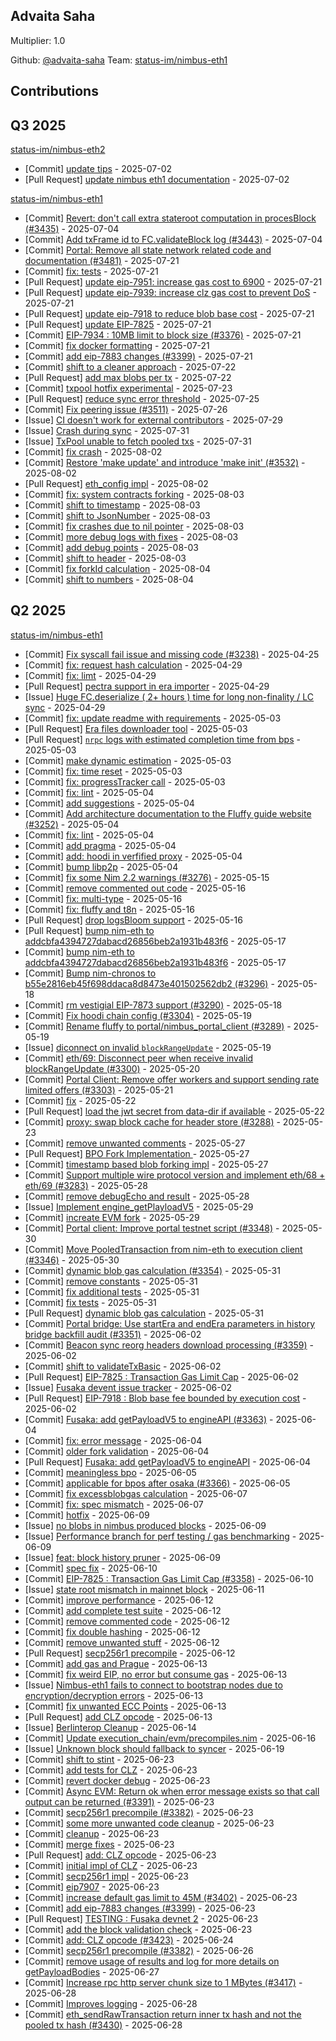
## Advaita Saha 
Multiplier: 1.0

Github: [@advaita-saha](https://github.com/advaita-saha)
Team: [status-im/nimbus-eth1](https://github.com/status-im/nimbus-eth1/pulls?q=author%3Aadvaita-saha)


## Contributions

## Q3 2025


[status-im/nimbus-eth2](https://github.com/status-im/nimbus-eth2)
* [Commit] [update tips](https://github.com/status-im/nimbus-eth2/commit/01964af446ed8b0c2d43b979c63f6703899bd4a3) - 2025-07-02
* [Pull Request] [update nimbus eth1 documentation](https://github.com/status-im/nimbus-eth2/pull/7279) - 2025-07-02

[status-im/nimbus-eth1](https://github.com/status-im/nimbus-eth1)
* [Commit] [Revert: don't call extra stateroot computation in procesBlock (#3435)](https://github.com/status-im/nimbus-eth1/commit/fcc219987c688ff5f5391f44ae1aa75c97e91314) - 2025-07-04
* [Commit] [Add txFrame id to FC.validateBlock log (#3443)](https://github.com/status-im/nimbus-eth1/commit/65af60139b69dee4b87eef12e079cebea02fb88a) - 2025-07-04
* [Commit] [Portal: Remove all state network related code and documentation (#3481)](https://github.com/status-im/nimbus-eth1/commit/a4745060feade4286465e1b8be0b913f8be944ab) - 2025-07-21
* [Commit] [fix: tests](https://github.com/status-im/nimbus-eth1/commit/c5f5d899bc43dc865f5ca31189dddec8f6635aac) - 2025-07-21
* [Pull Request] [update eip-7951: increase gas cost to 6900](https://github.com/status-im/nimbus-eth1/pull/3493) - 2025-07-21
* [Pull Request] [update eip-7939: increase clz gas cost to prevent DoS](https://github.com/status-im/nimbus-eth1/pull/3492) - 2025-07-21
* [Pull Request] [update eip-7918 to reduce blob base cost](https://github.com/status-im/nimbus-eth1/pull/3491) - 2025-07-21
* [Pull Request] [update EIP-7825](https://github.com/status-im/nimbus-eth1/pull/3490) - 2025-07-21
* [Commit] [EIP-7934 : 10MB limit to block size (#3376)](https://github.com/status-im/nimbus-eth1/commit/b279f4ab8684e5e0f0604f5ca179067168edf49c) - 2025-07-21
* [Commit] [fix docker formatting](https://github.com/status-im/nimbus-eth1/commit/62ec4ebc79851bac9057f7e27718d8866d43712e) - 2025-07-21
* [Commit] [add eip-7883 changes (#3399)](https://github.com/status-im/nimbus-eth1/commit/19e4e063ce95c55d1d187612263d5da4d84751d8) - 2025-07-21
* [Commit] [shift to a cleaner approach](https://github.com/status-im/nimbus-eth1/commit/014596b5c9f4904058bac71162b12643d6ec65a1) - 2025-07-22
* [Pull Request] [add max blobs per tx](https://github.com/status-im/nimbus-eth1/pull/3495) - 2025-07-22
* [Commit] [txpool hotfix experimental](https://github.com/status-im/nimbus-eth1/commit/560e01060880cfdfc325c37bda544224051e5632) - 2025-07-23
* [Pull Request] [reduce sync error threshold](https://github.com/status-im/nimbus-eth1/pull/3510) - 2025-07-25
* [Commit] [Fix peering issue (#3511)](https://github.com/status-im/nimbus-eth1/commit/c5ad7b2034222ac113aba4f85f589c8efb557174) - 2025-07-26
* [Issue] [CI doesn't work for external contributors](https://github.com/status-im/nimbus-eth1/issues/3518) - 2025-07-29
* [Issue] [Crash during sync](https://github.com/status-im/nimbus-eth1/issues/3526) - 2025-07-31
* [Issue] [TxPool unable to fetch pooled txs](https://github.com/status-im/nimbus-eth1/issues/3525) - 2025-07-31
* [Commit] [fix crash](https://github.com/status-im/nimbus-eth1/commit/3a85cba31b28309b4b46dc69497c9858c1c68974) - 2025-08-02
* [Commit] [Restore 'make update' and introduce 'make init' (#3532)](https://github.com/status-im/nimbus-eth1/commit/9ccffee3c6dab75ce6b0550383d500722c8d314e) - 2025-08-02
* [Pull Request] [eth_config impl](https://github.com/status-im/nimbus-eth1/pull/3534) - 2025-08-02
* [Commit] [fix: system contracts forking](https://github.com/status-im/nimbus-eth1/commit/81becbfc12890635a446d5a08792bf462dcd6280) - 2025-08-03
* [Commit] [shift to timestamp](https://github.com/status-im/nimbus-eth1/commit/81a8411c85c28df8366aa2968802a5e3d1e597d1) - 2025-08-03
* [Commit] [shift to JsonNumber](https://github.com/status-im/nimbus-eth1/commit/35884df423e4409f61cea1d8d08c77faed1ebf2b) - 2025-08-03
* [Commit] [fix crashes due to nil pointer](https://github.com/status-im/nimbus-eth1/commit/47b25482d84b2f32e64d62e337ee4da628bf3f9c) - 2025-08-03
* [Commit] [more debug logs with fixes](https://github.com/status-im/nimbus-eth1/commit/ca971308c81e81e3dc9f9633c3e95928ffcd052d) - 2025-08-03
* [Commit] [add debug points](https://github.com/status-im/nimbus-eth1/commit/fc2ceb07f7d19b0215e48dfa03c41874321e1278) - 2025-08-03
* [Commit] [shift to header](https://github.com/status-im/nimbus-eth1/commit/7e514aa8d042c7f0b8880ca2266349a29bc5d900) - 2025-08-03
* [Commit] [fix forkId calculation](https://github.com/status-im/nimbus-eth1/commit/408fd579c5cdc13a98dca72f3e17bf0a9e55fd80) - 2025-08-04
* [Commit] [shift to numbers](https://github.com/status-im/nimbus-eth1/commit/9533714cd3281a8a7daf60e985acba8b0a84aaa2) - 2025-08-04
## Q2 2025


[status-im/nimbus-eth1](https://github.com/status-im/nimbus-eth1)
* [Commit] [Fix syscall fail issue and missing code (#3238)](https://github.com/status-im/nimbus-eth1/commit/ed07dc940186b833dea67246856641f12853dae2) - 2025-04-25
* [Commit] [fix: request hash calculation](https://github.com/status-im/nimbus-eth1/commit/995819fa0229911dadc012d10b7e2f0d55cecff7) - 2025-04-29
* [Commit] [fix: limt](https://github.com/status-im/nimbus-eth1/commit/92eaaf7b2e7b068e14acc73918f061fba15fa3ed) - 2025-04-29
* [Pull Request] [pectra support in era importer](https://github.com/status-im/nimbus-eth1/pull/3246) - 2025-04-29
* [Issue] [Huge FC.deserialize ( 2+ hours ) time for long non-finality / LC sync](https://github.com/status-im/nimbus-eth1/issues/3244) - 2025-04-29
* [Commit] [fix: update readme with requirements](https://github.com/status-im/nimbus-eth1/commit/a0840bc57626356c279c523f8be455f43c96262b) - 2025-05-03
* [Pull Request] [Era files downloader tool](https://github.com/status-im/nimbus-eth1/pull/3255) - 2025-05-03
* [Pull Request] [`nrpc` logs with estimated completion time from bps](https://github.com/status-im/nimbus-eth1/pull/3254) - 2025-05-03
* [Commit] [make dynamic estimation](https://github.com/status-im/nimbus-eth1/commit/235bd0baca33d80fff67c37bf2256d1bfdcd350e) - 2025-05-03
* [Commit] [fix: time reset](https://github.com/status-im/nimbus-eth1/commit/fe7ad369e289cdc7ef6385579519098825638788) - 2025-05-03
* [Commit] [fix: progressTracker call](https://github.com/status-im/nimbus-eth1/commit/c1a30f31514df7e56e50176ab00d0f504459be47) - 2025-05-03
* [Commit] [fix: lint](https://github.com/status-im/nimbus-eth1/commit/2b9a2d3455a6e02660ca9ed4faa797d2829bec4c) - 2025-05-04
* [Commit] [add suggestions](https://github.com/status-im/nimbus-eth1/commit/9b0e8e01403911e8e4e049ff119190b289d61dbe) - 2025-05-04
* [Commit] [Add architecture documentation to the Fluffy guide website (#3252)](https://github.com/status-im/nimbus-eth1/commit/c621d0bad23b3cf570f2453c291a889fdda69ff7) - 2025-05-04
* [Commit] [fix: lint](https://github.com/status-im/nimbus-eth1/commit/a261cffb1dad944d6ecd18e66c68d1578de322d0) - 2025-05-04
* [Commit] [add pragma](https://github.com/status-im/nimbus-eth1/commit/baeadd6321fe16085f2b34e89899ab30eb0e5b71) - 2025-05-04
* [Commit] [add: hoodi in verfified proxy](https://github.com/status-im/nimbus-eth1/commit/f5e89a1703de19c22fc3f36dd37a315c99cc0e75) - 2025-05-04
* [Commit] [bump libp2p](https://github.com/status-im/nimbus-eth1/commit/2f7a57248dbc7fa5b595f7df92603ee11593f8b2) - 2025-05-04
* [Commit] [fix some Nim 2.2 warnings (#3276)](https://github.com/status-im/nimbus-eth1/commit/8c8a176ccebf2a9509e4c717e248ec0cacd85ad7) - 2025-05-15
* [Commit] [remove commented out code](https://github.com/status-im/nimbus-eth1/commit/1d04aa1f4cd444292de8c1d43d80c7f96f2a19ed) - 2025-05-16
* [Commit] [fix: multi-type](https://github.com/status-im/nimbus-eth1/commit/e72a0669d0b60cdef077ca53b874b9cbea788355) - 2025-05-16
* [Commit] [fix: fluffy and t8n](https://github.com/status-im/nimbus-eth1/commit/623a2cd872bd1ed911d63b84108fdeb6eec419bf) - 2025-05-16
* [Pull Request] [drop logsBloom support](https://github.com/status-im/nimbus-eth1/pull/3292) - 2025-05-16
* [Pull Request] [bump nim-eth to addcbfa4394727dabacd26856beb2a1931b483f6](https://github.com/status-im/nimbus-eth1/pull/3295) - 2025-05-17
* [Commit] [bump nim-eth to addcbfa4394727dabacd26856beb2a1931b483f6](https://github.com/status-im/nimbus-eth1/commit/ed101d21c35187b15656120ebcf406b7b562bd47) - 2025-05-17
* [Commit] [Bump nim-chronos to b55e2816eb45f698ddaca8d8473e401502562db2 (#3296)](https://github.com/status-im/nimbus-eth1/commit/54e6193748e90d2674f6f64c40ccd8cd0e674903) - 2025-05-18
* [Commit] [rm vestigial EIP-7873 support (#3290)](https://github.com/status-im/nimbus-eth1/commit/28c7b737263f4537183088cbd99e8df00760be6e) - 2025-05-18
* [Commit] [Fix hoodi chain config (#3304)](https://github.com/status-im/nimbus-eth1/commit/54db56ee48b4dfd9431af326f0cd5b59c18b3db5) - 2025-05-19
* [Commit] [Rename fluffy to portal/nimbus_portal_client (#3289)](https://github.com/status-im/nimbus-eth1/commit/57d3748c6142ffd013ea83c80946669e1242bf00) - 2025-05-19
* [Issue] [diconnect on invalid `blockRangeUpdate`](https://github.com/status-im/nimbus-eth1/issues/3299) - 2025-05-19
* [Commit] [eth/69: Disconnect peer when receive invalid blockRangeUpdate (#3300)](https://github.com/status-im/nimbus-eth1/commit/37da1503c651eb500f4739c93fd810df951d166b) - 2025-05-20
* [Commit] [Portal Client: Remove offer workers and support sending rate limited offers (#3303)](https://github.com/status-im/nimbus-eth1/commit/ac509d7be456f409f9047d4acb2f0d5ee33341fd) - 2025-05-21
* [Commit] [fix](https://github.com/status-im/nimbus-eth1/commit/d29c44a2b9185cf20a27b850a8bbbddf0728a44e) - 2025-05-22
* [Pull Request] [load the jwt secret from data-dir if available](https://github.com/status-im/nimbus-eth1/pull/3320) - 2025-05-22
* [Commit] [proxy: swap block cache for header store (#3288)](https://github.com/status-im/nimbus-eth1/commit/9334684374e3634d3d84a4ecc01e689607b4da3f) - 2025-05-23
* [Commit] [remove unwanted comments](https://github.com/status-im/nimbus-eth1/commit/d46b1ab5161a0322afcdd2d5e0ae95c2ef6f69fc) - 2025-05-27
* [Pull Request] [BPO Fork Implementation ](https://github.com/status-im/nimbus-eth1/pull/3337) - 2025-05-27
* [Commit] [timestamp based blob forking impl](https://github.com/status-im/nimbus-eth1/commit/454724066a4e4db683b17508ea5db87155ad026a) - 2025-05-27
* [Commit] [Support multiple wire protocol version and implement eth/68 + eth/69 (#3283)](https://github.com/status-im/nimbus-eth1/commit/443da8e7cb0f8c96fb0ac6468aa0f35c0755daf6) - 2025-05-28
* [Commit] [remove debugEcho and result](https://github.com/status-im/nimbus-eth1/commit/85950ed5230459b2714c848941516e24d12f5d6a) - 2025-05-28
* [Issue] [Implement engine_getPlayloadV5](https://github.com/status-im/nimbus-eth1/issues/3343) - 2025-05-29
* [Commit] [increate EVM fork](https://github.com/status-im/nimbus-eth1/commit/3b24b0efb5c82f6a3125055ffa7ccce0ee616fad) - 2025-05-29
* [Commit] [Portal client: Improve portal testnet script (#3348)](https://github.com/status-im/nimbus-eth1/commit/e9068f04fcbf049a75b539084cfa520575e0049a) - 2025-05-30
* [Commit] [Move PooledTransaction from nim-eth to execution client (#3346)](https://github.com/status-im/nimbus-eth1/commit/ed78f6b3698ecfc3d4d332ba8ae5e56847399c39) - 2025-05-30
* [Commit] [dynamic blob gas calculation (#3354)](https://github.com/status-im/nimbus-eth1/commit/d4442ed2f5ae2dd206929ccdaf82b95bea92837b) - 2025-05-31
* [Commit] [remove constants](https://github.com/status-im/nimbus-eth1/commit/cbe4088bab33fab4412ab266a7f1f13924828460) - 2025-05-31
* [Commit] [fix additional tests](https://github.com/status-im/nimbus-eth1/commit/38eb43d04e15fd18fe07390ac1ba232a3213ff6d) - 2025-05-31
* [Commit] [fix tests](https://github.com/status-im/nimbus-eth1/commit/a9103082b1fdc73cbe3189ce4ab792b343ecb5c0) - 2025-05-31
* [Pull Request] [dynamic blob gas calculation](https://github.com/status-im/nimbus-eth1/pull/3354) - 2025-05-31
* [Commit] [Portal bridge: Use startEra and endEra parameters in history bridge backfill audit (#3351)](https://github.com/status-im/nimbus-eth1/commit/164405ce84a590576dea4b4feff75431ddc4de51) - 2025-06-02
* [Commit] [Beacon sync reorg headers download processing (#3359)](https://github.com/status-im/nimbus-eth1/commit/af07a5366d059f6a4da063c41ad8defd283f760d) - 2025-06-02
* [Commit] [shift to validateTxBasic](https://github.com/status-im/nimbus-eth1/commit/d2e09b35220ab4c209dfb2960740ad76b2ee0737) - 2025-06-02
* [Pull Request] [EIP-7825 : Transaction Gas Limit Cap](https://github.com/status-im/nimbus-eth1/pull/3358) - 2025-06-02
* [Issue] [Fusaka devent issue tracker](https://github.com/status-im/nimbus-eth1/issues/3357) - 2025-06-02
* [Pull Request] [EIP-7918 : Blob base fee bounded by execution cost](https://github.com/status-im/nimbus-eth1/pull/3356) - 2025-06-02
* [Commit] [Fusaka: add getPayloadV5 to engineAPI (#3363)](https://github.com/status-im/nimbus-eth1/commit/73dd1205765c3eb0fc4291d4bdc9818e44d39d2c) - 2025-06-04
* [Commit] [fix: error message](https://github.com/status-im/nimbus-eth1/commit/326797ac221df4434cbd403392fec1f98d2cbe64) - 2025-06-04
* [Commit] [older fork validation](https://github.com/status-im/nimbus-eth1/commit/b0cdba077818e0cf7500671ac48b8065dac98f35) - 2025-06-04
* [Pull Request] [Fusaka: add getPayloadV5 to engineAPI](https://github.com/status-im/nimbus-eth1/pull/3363) - 2025-06-04
* [Commit] [meaningless bpo](https://github.com/status-im/nimbus-eth1/commit/bff33701f60d9fc4427f090083d0bd0e746f1dc0) - 2025-06-05
* [Commit] [applicable for bpos after osaka (#3366)](https://github.com/status-im/nimbus-eth1/commit/1e0094f0ef828c279070cec1d010a8a5259b91d9) - 2025-06-05
* [Commit] [fix excessblobgas calculation](https://github.com/status-im/nimbus-eth1/commit/1428da4f6f655fce525b1168cdf8eca9ad330ebc) - 2025-06-07
* [Commit] [fix: spec mismatch](https://github.com/status-im/nimbus-eth1/commit/400acf105964affefcbedcfc9a03132a75724e22) - 2025-06-07
* [Commit] [hotfix](https://github.com/status-im/nimbus-eth1/commit/ca1c783807f8348e7969e07ad06a93a46fe226b0) - 2025-06-09
* [Issue] [no blobs in nimbus produced blocks](https://github.com/status-im/nimbus-eth1/issues/3371) - 2025-06-09
* [Issue] [Performance branch for perf testing / gas benchmarking](https://github.com/status-im/nimbus-eth1/issues/3369) - 2025-06-09
* [Issue] [feat: block history pruner](https://github.com/status-im/nimbus-eth1/issues/3368) - 2025-06-09
* [Commit] [spec fix](https://github.com/status-im/nimbus-eth1/commit/703a19bbec690a775e422bdd94e6e416c33fd4a9) - 2025-06-10
* [Commit] [EIP-7825 : Transaction Gas Limit Cap (#3358)](https://github.com/status-im/nimbus-eth1/commit/ba3c725ceb2b0fef1b6cf582f160214b005940c4) - 2025-06-10
* [Issue] [state root mismatch in mainnet block](https://github.com/status-im/nimbus-eth1/issues/3381) - 2025-06-11
* [Commit] [improve performance](https://github.com/status-im/nimbus-eth1/commit/bb1bfad62f055a56ebbcfab7c0c814e0046928a9) - 2025-06-12
* [Commit] [add complete test suite](https://github.com/status-im/nimbus-eth1/commit/b88979fb444f0f12a0d64f7e0817af1d656c8c9c) - 2025-06-12
* [Commit] [remove commented code](https://github.com/status-im/nimbus-eth1/commit/d481c60611f55de510c5084771a0e9a741b89b2c) - 2025-06-12
* [Commit] [fix double hashing](https://github.com/status-im/nimbus-eth1/commit/ab9569011ef1854abde61cd38ccf5de4f1d8f409) - 2025-06-12
* [Commit] [remove unwanted stuff](https://github.com/status-im/nimbus-eth1/commit/0cae682e2f5d44500047a16846fcad5baa81a443) - 2025-06-12
* [Pull Request] [secp256r1 precompile](https://github.com/status-im/nimbus-eth1/pull/3382) - 2025-06-12
* [Commit] [add gas and Prague](https://github.com/status-im/nimbus-eth1/commit/1b29c36795d720d2faeb09f34461d82a9bc96180) - 2025-06-13
* [Commit] [fix weird EIP, no error but consume gas](https://github.com/status-im/nimbus-eth1/commit/70e09554931595d6e80d9ce40c3f51861aa2bb16) - 2025-06-13
* [Issue] [Nimbus-eth1 fails to connect to bootstrap nodes due to encryption/decryption errors](https://github.com/status-im/nimbus-eth1/issues/3396) - 2025-06-13
* [Commit] [fix unwanted ECC Points](https://github.com/status-im/nimbus-eth1/commit/8a3970b8dbb1c9e7a9c9bcffd687988a764d7f56) - 2025-06-13
* [Pull Request] [add CLZ opcode](https://github.com/status-im/nimbus-eth1/pull/3394) - 2025-06-13
* [Issue] [Berlinterop Cleanup](https://github.com/status-im/nimbus-eth1/issues/3404) - 2025-06-14
* [Commit] [Update execution_chain/evm/precompiles.nim](https://github.com/status-im/nimbus-eth1/commit/96875dac7016ab410282cfedf44cc9d39a270edf) - 2025-06-16
* [Issue] [Unknown block should fallback to syncer](https://github.com/status-im/nimbus-eth1/issues/3415) - 2025-06-19
* [Commit] [shift to stint](https://github.com/status-im/nimbus-eth1/commit/965842aa321e8fd432053adb8994673d6c581e47) - 2025-06-23
* [Commit] [add tests for CLZ](https://github.com/status-im/nimbus-eth1/commit/750f005ad294080d4de39d19bdb0fbaffe4e546e) - 2025-06-23
* [Commit] [revert docker debug](https://github.com/status-im/nimbus-eth1/commit/a70d2a451829e2a6ff9a14c65dd0d8bd54021247) - 2025-06-23
* [Commit] [Async EVM: Return ok when error message exists so that call output can be returned (#3391)](https://github.com/status-im/nimbus-eth1/commit/ee9139bfb66bbb53b1669826c319b5e0bc0b0241) - 2025-06-23
* [Commit] [secp256r1 precompile (#3382)](https://github.com/status-im/nimbus-eth1/commit/f8a60443700a0b8aaa93925558dfabcc8d116d6b) - 2025-06-23
* [Commit] [some more unwanted code cleanup](https://github.com/status-im/nimbus-eth1/commit/d7bdac102103fb24564a9b06bdac0e4bbf8fe01b) - 2025-06-23
* [Commit] [cleanup](https://github.com/status-im/nimbus-eth1/commit/32ababdf5f0f65e1b386642e3a7586d145c22a0c) - 2025-06-23
* [Commit] [merge fixes](https://github.com/status-im/nimbus-eth1/commit/95f665b3ccc345d0bfa26866b7877a00742cc797) - 2025-06-23
* [Pull Request] [add: CLZ opcode](https://github.com/status-im/nimbus-eth1/pull/3423) - 2025-06-23
* [Commit] [initial impl of CLZ](https://github.com/status-im/nimbus-eth1/commit/69050193017cdb29edb9ac97763300649d7bc02b) - 2025-06-23
* [Commit] [secp256r1 impl](https://github.com/status-im/nimbus-eth1/commit/e1711459ae1a83696cc37f9376402c80db556cb5) - 2025-06-23
* [Commit] [eip7907](https://github.com/status-im/nimbus-eth1/commit/58d47483519efc6202baae15235a187b4206fe97) - 2025-06-23
* [Commit] [increase default gas limit to 45M (#3402)](https://github.com/status-im/nimbus-eth1/commit/06917e7ed47a868a198aaacbc08542a1a465238f) - 2025-06-23
* [Commit] [add eip-7883 changes (#3399)](https://github.com/status-im/nimbus-eth1/commit/19e4e063ce95c55d1d187612263d5da4d84751d8) - 2025-06-23
* [Pull Request] [TESTING : Fusaka devnet 2](https://github.com/status-im/nimbus-eth1/pull/3422) - 2025-06-23
* [Commit] [add the block validation check](https://github.com/status-im/nimbus-eth1/commit/a5c53622112777aea858190cfd6be6528406f71e) - 2025-06-23
* [Commit] [add: CLZ opcode (#3423)](https://github.com/status-im/nimbus-eth1/commit/e7c6971e476a253cca33731e1cca2c9f0dfdb617) - 2025-06-24
* [Commit] [secp256r1 precompile (#3382)](https://github.com/status-im/nimbus-eth1/commit/f8a60443700a0b8aaa93925558dfabcc8d116d6b) - 2025-06-26
* [Commit] [remove usage of results and log for more details on getPayloadBodies](https://github.com/status-im/nimbus-eth1/commit/477f653250fd8496ec2a7d72aaaf69478a31e86d) - 2025-06-27
* [Commit] [Increase rpc http server chunk size to 1 MBytes (#3417)](https://github.com/status-im/nimbus-eth1/commit/fae85d9342b620eeaa382612aaf574d9d8f64b43) - 2025-06-28
* [Commit] [Improves logging](https://github.com/status-im/nimbus-eth1/commit/da0dbb2d658a743ce9bccd6a9f31db2a7e91bcb0) - 2025-06-28
* [Commit] [eth_sendRawTransaction return inner tx hash and not the pooled tx hash (#3430)](https://github.com/status-im/nimbus-eth1/commit/25ad87b573b49eeff520dbb4750028f067f6b4e1) - 2025-06-28
